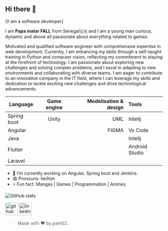 ## Hi there 👋
![I am a software developer]

I am **Papa matar FALL** from Senegal🇸🇳 and I am a young man curious, dynamic and above all passionate about everything related to games.

Motivated and qualified software engineer with comprehensive expertise in web development. Currently, I am enhancing my skills through a self-taught training in Python and computer vision, reflecting my commitment to staying at the forefront of technology. I am passionate about exploring new challenges and solving complex problems, and I excel in adapting to new environments and collaborating with diverse teams. I am eager to contribute to an innovative company in the IT field, where I can leverage my skills and dedication to tackle exciting new challenges and drive technological advancements.

|         Language   |     Game engine       |     Modelisation & design |          Tools  |
|--------------------|:-------------------:|--------------:|:------------------------------|
|   Spring boot      |Unity                |UML            |         Intelij               |
|         Angular    |                     |     FIGMA     |         Vs Code               |
|     Java           |                     |               |     Intelij                   |
|        Flutter     |                     |               |          Android Studio       |  
|        Laravel     |                     |               |                               |  
- 🔭 I’m currently working on Angular, Spring boot and Jenkins. 
- 😄 Pronouns: he/him
- ⚡ Fun fact: Mangas | Games | Programmation | Animes

<!-- [![Top Langs](https://github-readme-stats.vercel.app/api/top-langs/?username=cheikh785)](https://github.com/anuraghazra/github-readme-stats) -->

![GitHub stats](https://github-readme-stats.vercel.app/api?username=pam02&show_icons=true&count_private=true&theme=merko&border_radius=15&hide_border=true&langs_count=10)  


<!--
[![Ask Me Anything !](https://img.shields.io/badge/Ask%20me-anything-1abc9c.svg)](https://GitHub.com/pam02) &nbsp;&nbsp;&nbsp; ![Profile views](https://gpvc.arturio.dev/Kuni77)  &nbsp;&nbsp;&nbsp;   ![visitor badge](https://visitor-badge.glitch.me/badge?page_id=jwenjian.visitor-badge&left_color=red&right_color=green) &nbsp;&nbsp;&nbsp;-->

[<img src='https://cdn.jsdelivr.net/npm/simple-icons@3.0.1/icons/github.svg' alt='github' height='40'>](https://github.com/pam02)  [<img src='https://cdn.jsdelivr.net/npm/simple-icons@3.0.1/icons/linkedin.svg' alt='linkedin' height='40'>](https://www.linkedin.com/in/papa-matar-fall-9797921a2/)

>Made with :heart: by pam02.
<!---
Cheikh785/Cheikh785 is a ✨ special ✨ repository because its `README.md` (this file) appears on your GitHub profile.
You can click the Preview link to take a look at your changes.
--->

